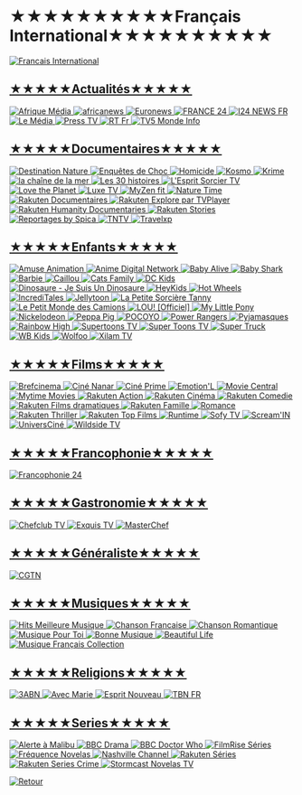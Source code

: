 #                                           ★★★★★★★★★★Français International★★★★★★★★★★



<a href="https://github.com/Sphinxroot/Test-TV/blob/main/FrancaisINT.md"><img src="https://i.imgur.com/Fs4XCXE.png" title="Francais International">


## ★★★★★Actualités★★★★★
<a href="https://www.youtube.com/channel/UCOBMhI7TtRLTAGpcTjNvYCw/live"><img src="https://i.imgur.com/k4HxV8K.jpg" title="Afrique Média">
<a href="https://www.youtube.com/channel/UC25EuGAePOPvPrUA5cmu3dQ/live"><img src="https://i.imgur.com/39epJJa.jpg" title="africanews">
<a href="https://rplayer.surge.sh/?url=https://rakuten-euronews-2-fr.samsung.wurl.tv/playlist.m3u8"><img src="https://i.imgur.com/8HTaLIl.png" title="Euronews">
<a href="https://www.youtube.com/channel/UCCCPCZNChQdGa9EkATeye4g/live"><img src="https://i.imgur.com/EALLNvz.jpg" title="FRANCE 24">
<a href="https://rplayer.surge.sh/?url=https://bcovlive-a.akamaihd.net/cc8266d36bb5469b8b4a3097497e06e6/eu-central-1/5377161796001/playlist-all.m3u8"><img src="https://i.imgur.com/escq4mr.png" title="I24 NEWS FR">
<a href="https://www.youtube.com/channel/UCT67YOMntJxfRnO_9bXDpvw/live"><img src="https://i.imgur.com/OwTvGLR.jpg" title="Le Média">
<a href="https://rplayer.surge.sh/?url=https://live1.presstv.ir/live/presstvfr/index.m3u8"><img src="https://i.imgur.com/bpYYOoM.png" title="Press TV">
<a href="https://rplayer.surge.sh/?url=https://rt-fra.rttv.com/dvr/rtfrance/playlist.m3u8"><img src="https://i.imgur.com/KepSnDd.png" title="RT Fr">
<a href="https://rplayer.surge.sh/?url=https://ott.tv5monde.com/Content/HLS/Live/channel(info)/variant.m3u8"><img src="https://i.imgur.com/mkbFaoi.png" title="TV5 Monde Info">


## ★★★★★Documentaires★★★★★
<a href="https://rplayer.surge.sh/?url=https://d2lkb3wuytha2.cloudfront.net/v1/master/3722c60a815c199d9c0ef36c5b73da68a62b09d1/cc-1sf8g3d5udmzh-ssai-prd/master.m3u8"><img src="https://i.imgur.com/V9f49qQ.png" title="Destination Nature">
<a href="https://rplayer.surge.sh/?url=https://cdn-uw2-prod.tsv2.amagi.tv/linear/amg01796-fastmediabackbo-enquetesdechoc-samsungfr/playlist.m3u8"><img src="https://i.imgur.com/sKqvqaU.png" title="Enquêtes de Choc">
<a href="https://rplayer.surge.sh/?url=https://cdn-uw2-prod.tsv2.amagi.tv/linear/amg01796-fastmediabackbo-homicide-samsungfr/playlist.m3u8"><img src="https://i.imgur.com/3vQN8uR.png" title="Homicide">
<a href="https://www.youtube.com/channel/UCl-ipFGVotx_Tu5YWMEZgsg/live"><img src="https://i.imgur.com/EGpzlCk.jpg" title="Kosmo">
<a href="https://rplayer.surge.sh/?url=https://alchimie-krime-rakuten.amagi.tv/playlist.m3u8"><img src="https://i.imgur.com/mYI1QPN.png" title="Krime">
<a href="https://rplayer.surge.sh/?url=https://www.twitch.tv/lachainedelamer"><img src="https://i.imgur.com/ES4XfsK.png" title="la chaîne de la mer">
<a href="https://rplayer.surge.sh/?url=https://dwjdtnjykswi0.cloudfront.net/v1/master/3722c60a815c199d9c0ef36c5b73da68a62b09d1/cc-5htv1a3evaj03-ssai-prd/master.m3u8"><img src="https://i.imgur.com/glF3V3G.png" title="Les 30 histoires">
<a href="https://player.castr.com/live_947330308dd911edb85c8181cb9b11a8"><img src="https://i.imgur.com/Sy5cvXV.png" title="L'Esprit Sorcier TV">
<a href="https://rplayer.surge.sh/?url=https://cdn-ue1-prod.tsv2.amagi.tv/linear/amg01821-lovetvchannels-lovetheplanetfrsamsung-samsungfr/playlist.m3u8"><img src="https://i.imgur.com/xnj7EYU.png" title="Love the Planet">
<a href="https://rplayer.surge.sh/?url=https://alchimie-luxe-fr-rakuten.amagi.tv/playlist.m3u8"><img src="https://i.imgur.com/pIhu7n5.png" title="Luxe TV">
<a href="https://rplayer.surge.sh/?url=https://amg01255-secomcofites-my-myzen-samsungfr-samsungfr-36vwz.amagi.tv/playlist/amg01255-secomcofites-my-myzen-samsungfr-samsungfr/playlist.m3u8"><img src="https://i.imgur.com/FG1NdK7.png" title="MyZen fit">
<a href="https://rplayer.surge.sh/?url=https://cdn-uw2-prod.tsv2.amagi.tv/linear/amg00090-blueantmedia-naturetime-samsungfr/playlist.m3u8"><img src="https://i.imgur.com/ArVLApG.png" title="Nature Time">
<a href="https://rplayer.surge.sh/?url=https://rakuten-documentaries-7-fr.lg.wurl.tv/playlist.m3u8"><img src="https://i.imgur.com/FdtfM5U.png" title="Rakuten Documentaires">
<a href="https://rplayer.surge.sh/?url=https://alchimie-explorebytvplayer-fr-rakuten.amagi.tv/playlist.m3u8"><img src="https://i.imgur.com/rAj7U37.png" title="Rakuten Explore par TVPlayer">
<a href="https://rplayer.surge.sh/?url=https://alchimie-humanity-documentaries-fr-rakuten.amagi.tv/playlist.m3u8"><img src="https://i.imgur.com/XaEamx8.png" title="Rakuten Humanity Documentaries">
<a href="https://rplayer.surge.sh/?url=https://rakuten-spotlight-7-eu.rakuten.wurl.tv/playlist.m3u8"><img src="https://i.imgur.com/GlVriOW.png" title="Rakuten Stories">
<a href="https://rplayer.surge.sh/?url=https://cdn-uw2-prod.tsv2.amagi.tv/linear/amg00712-alchimie-reportagespicalife-samsungfr/playlist.m3u8"><img src="https://i.imgur.com/BMWSDIJ.png" title="Reportages by Spica">
<a href="https://rplayer.surge.sh/?url=https://tntv-samsung-fr.amagi.tv/hls/amagi_hls_data_samsungfr-tntv-samsungfr/CDN/playlist.m3u8"><img src="https://i.imgur.com/xiY62tE.png" title="TNTV">
<a href="https://rplayer.surge.sh/?url=https://0b0a5371d15f48128cf69b029230eac6.mediatailor.us-east-1.amazonaws.com/v1/master/04fd913bb278d8775298c26fdca9d9841f37601f/Samsung-fr_TravelXP/playlist.m3u8"><img src="https://i.imgur.com/ZwsG58I.png" title="Travelxp">


## ★★★★★Enfants★★★★★
<a href="https://rplayer.surge.sh/?url=https://amuse-amuseanimation-2-fr.samsung.wurl.tv/playlist.m3u8"><img src="https://i.imgur.com/ufi7ZRY.png" title="Amuse Animation">
<a href="https://rplayer.surge.sh/?url=https://amg00762-adn-adn-rakuten-jnwoo.amagi.tv/hls/amagi_hls_data_rakutenAA-adn-rakuten/CDN/master.m3u8"><img src="https://i.imgur.com/q37hMMZ.jpg" title="Anime Digital Network">
<a href="https://www.youtube.com/channel/UCj_YP8My20fYnXbe8B0ziUA/live"><img src="https://i.imgur.com/bkbX4CL.jpg" title="Baby Alive">
<a href="https://www.youtube.com/channel/UCtncBbJxPQeqOgCl-U3UU3w/live"><img src="https://i.imgur.com/7imYMfc.jpg" title="Baby Shark">
<a href="https://www.youtube.com/channel/UCgMuh0GiItMVbIA8Qb4WAUA/live"><img src="https://i.imgur.com/aMocfDP.jpg" title="Barbie">
<a href="https://rplayer.surge.sh/?url=https://dhx-caillou-2-fr.samsung.wurl.tv/playlist.m3u8"><img src="https://i.imgur.com/hjEGdVm.png" title="Caillou">
<a href="https://www.youtube.com/channel/UCil6uAMf2IXD1SkiwZq3xhw/live"><img src="https://i.imgur.com/dP23Wmh.jpg" title="Cats Family">
<a href="https://www.youtube.com/channel/UCuju5K7RVyqTZ0xVPbb3Zvg/live"><img src="https://i.imgur.com/ab0axN6.jpg" title="DC Kids">
<a href="https://www.youtube.com/channel/UCProOppuazb9J-GhH0t7dEA/live"><img src="https://i.imgur.com/2Pp87iZ.jpg" title="Dinosaure - Je Suis Un Dinosaure">
<a href="https://www.youtube.com/channel/UCl0KdGiwyqLJCdu5XMIz_TQ/live"><img src="https://i.imgur.com/Oxr8Ws9.jpg" title="HeyKids">
<a href="https://www.youtube.com/channel/UC-hyDfujz0SIpqsQIoaGueA/live"><img src="https://i.imgur.com/hv5Br1S.jpg" title="Hot Wheels">
<a href="https://www.youtube.com/channel/UCgRU1S0M_TbYe0G0O1s4mqg/live"><img src="https://i.imgur.com/noWRxnm.jpg" title="IncrediTales">
<a href="https://rplayer.surge.sh/?url=https://detxaqhrw2ib7.cloudfront.net/mtd/jt/mtd_jt_720p_high.m3u8"><img src="https://i.imgur.com/BwfoKbd.png" title="Jellytoon">
<a href="https://www.youtube.com/channel/UC1VGGT9RfunvCdvZf_gqVBg/live"><img src="https://i.imgur.com/FPg5toi.jpg" title="La Petite Sorcière Tanny">
<a href="https://www.youtube.com/channel/UCrMm0SXMYBDNElOUC6Dox8w/live"><img src="https://i.imgur.com/0hJPZI0.jpg" title="Le Petit Monde des Camions">
<a href="https://www.youtube.com/channel/UCvYqgo9dGBPVvaa4paVIhwQ/live"><img src="https://i.imgur.com/boSoaul.jpg" title="LOU! [Officiel]">
<a href="https://www.youtube.com/channel/UCDCcr_N3OsqbH7FItELttvw/live"><img src="https://i.imgur.com/d7z4b2E.jpg" title="My Little Pony">
<a href="https://www.youtube.com/channel/UCeGvSi1Tb8OV78ue3_tux1A/live"><img src="https://i.imgur.com/Wh3Euf7.jpg" title="Nickelodeon">
<a href="https://www.youtube.com/channel/UCXptamDYEVcU4JCio30hYTw/live"><img src="https://i.imgur.com/9Q5Mk3o.jpg" title="Peppa Pig">
<a href="https://www.youtube.com/channel/UC0pHdbHRCREJJQhGSUDH61g/live"><img src="https://i.imgur.com/SrrKssg.jpg" title="POCOYO">
<a href="https://www.youtube.com/channel/UCnWWi51HAmGJEyoPNynPVvA/live"><img src="https://i.imgur.com/79if4Hx.jpg" title="Power Rangers">
<a href="https://www.youtube.com/channel/UCmwN7oJTsAeiPPcV4FF8HRw/live"><img src="https://i.imgur.com/O1wFVBp.jpg" title="Pyjamasques">
<a href="https://www.youtube.com/channel/UCZwcHzzoG9onLBp_JPdg6SQ/live"><img src="https://i.imgur.com/T7ILRBd.jpg" title="Rainbow High">
<a href="https://rplayer.surge.sh/?url=https://kedoo-supertoonstv-3-fr.samsung.wurl.tv/playlist.m3u8"><img src="https://i.imgur.com/zO7rJRT.png" title="Supertoons TV">
<a href="https://www.youtube.com/channel/UCE6LObtIIyUymAejzHJ73GA/live"><img src="https://i.imgur.com/ffet7QC.jpg" title="Super Toons TV">
<a href="https://www.youtube.com/channel/UC4u2o6tyE4vTrErXY9AN6Rw/live"><img src="https://i.imgur.com/1QCjJMI.jpg" title="Super Truck">
<a href="https://www.youtube.com/channel/UCqvIdlrnd4DCcqp2DZwaZYw/live"><img src="https://i.imgur.com/qOubhdZ.jpg" title="WB Kids">
<a href="https://www.youtube.com/channel/UCbuRWB4dTQEq0-twqx6k9bg/live"><img src="https://i.imgur.com/ZnXCSP9.jpg" title="Wolfoo">
<a href="https://rplayer.surge.sh/?url=https://xilam-animation-1-fr.samsung.wurl.tv/playlist.m3u8"><img src="https://i.imgur.com/BLm809W.png" title="Xilam TV">


## ★★★★★Films★★★★★
<a href="https://rplayer.surge.sh/?url=https://c3776ebb1c7742cb9c0191b41b8b2432.mediatailor.us-east-1.amazonaws.com/v1/master/04fd913bb278d8775298c26fdca9d9841f37601f/Samsung-fr_Brefcinema/playlist.m3u8"><img src="https://i.imgur.com/kEIpv2j.png" title="Brefcinema">
<a href="https://rplayer.surge.sh/?url=https://amg01412-xiaomiasia-cinenanar-xiaomi-6715q.amagi.tv/playlist/amg01412-xiaomiasia-cinenanar-xiaomi/playlist.m3u8"><img src="https://i.imgur.com/NU8bk7n.jpg" title="Ciné Nanar">
<a href="https://rplayer.surge.sh/?url=https://d5rskh55dewj4.cloudfront.net/v1/master/3722c60a815c199d9c0ef36c5b73da68a62b09d1/cc-rdfutp26xapou-ssai-prd/master.m3u8"><img src="https://i.imgur.com/fdVbGgS.png" title="Ciné Prime">
<a href="https://rplayer.surge.sh/?url=https://diqx5lyj19frh.cloudfront.net/v1/master/3722c60a815c199d9c0ef36c5b73da68a62b09d1/Emotionelle-FR-prod/master.m3u8"><img src="https://i.imgur.com/iJILk5o.png" title="Emotion'L">
<a href="https://rplayer.surge.sh/?url=https://cdn-uw2-prod.tsv2.amagi.tv/linear/amg01402-alchimiemedia-moviecentfr-xiaomi/playlist.m3u8"><img src="https://i.imgur.com/tntMcvY.png" title="Movie Central">
<a href="https://rplayer.surge.sh/?url=https://cdn-uw2-prod.tsv2.amagi.tv/linear/amg00500-studiocitypictu-mytimefr-xiaomi/playlist.m3u8"><img src="https://i.imgur.com/YoI2vMO.png" title="Mytime Movies">
<a href="https://rplayer.surge.sh/?url=https://rakuten-actionmovies-7-eu.rakuten.wurl.tv/playlist.m3u8"><img src="https://i.imgur.com/TA2E9A0.png" title="Rakuten Action">
<a href="https://rplayer.surge.sh/?url=https://rakuten-films-francais-1-eu.rakuten.wurl.tv/playlist.m3u8"><img src="https://i.imgur.com/DyVaNEf.png" title="Rakuten Cinéma">
<a href="https://rplayer.surge.sh/?url=https://rakuten-comedymovies-7-eu.rakuten.wurl.tv/playlist.m3u8"><img src="https://i.imgur.com/ImEyLN1.png" title="Rakuten Comedie">
<a href="https://rplayer.surge.sh/?url=https://5b31b343db684f2d897b12cc1793defb.mediatailor.us-east-1.amazonaws.com/v1/master/44f73ba4d03e9607dcd9bebdcb8494d86964f1d8/Samsung-fr_RakutenTVShows/playlist.m3u8"><img src="https://i.imgur.com/yyxQOJf.png" title="Rakuten Films dramatiques">
<a href="https://rplayer.surge.sh/?url=https://rakuten-family-7-eu.rakuten.wurl.tv/playlist.m3u8"><img src="https://i.imgur.com/yxxyxqC.png" title="Rakuten Famille">
<a href="https://rplayer.surge.sh/?url=https://rakuten-romance-7-eu.rakuten.wurl.tv/playlist.m3u8"><img src="https://i.imgur.com/ff9hXqd.png" title="Romance">
<a href="https://rplayer.surge.sh/?url=https://rakuten-thriller-7-eu.rakuten.wurl.tv/playlist.m3u8"><img src="https://i.imgur.com/e9fkbwD.png" title="Rakuten Thriller">
<a href="https://rplayer.surge.sh/?url=https://rakuten-topfree-7-eu.rakuten.wurl.tv/playlist.m3u8"><img src="https://i.imgur.com/HYsoVoS.png" title="Rakuten Top Films">
<a href="https://rplayer.surge.sh/?url=https://d2fih5ugbu4v3d.cloudfront.net/v1/master/3722c60a815c199d9c0ef36c5b73da68a62b09d1/cc-adwf5iz2j8r09-prod/run/rt_fr/rt_fr.m3u8"><img src="https://i.imgur.com/xL10sq3.png" title="Runtime">
<a href="https://rplayer.surge.sh/?url=https://samsunguk-sofytv-samsung-fr-riju6.amagi.tv/playlist/samsunguk-sofytv-samsung-fr/playlist.m3u8"><img src="https://i.imgur.com/TqDBslp.png" title="Sofy TV">
<a href="https://rplayer.surge.sh/?url=https://d1jpd8j6nh8nwm.cloudfront.net/v1/master/3722c60a815c199d9c0ef36c5b73da68a62b09d1/cc-uuryop9dra2jr-prod/screamin/master.m3u8"><img src="https://i.imgur.com/NoSbmJX.png" title="Scream'IN">
<a href="https://rplayer.surge.sh/?url=https://amg01259-lemeilleurducin-universcine-rakuten-bifrz.amagi.tv/hls/amagi_hls_data_rakutenAA-universcine-rakuten/CDN/master.m3u8"><img src="https://i.imgur.com/GheW23Y.png" title="UniversCiné">
<a href="https://rplayer.surge.sh/?url=https://versatile-wildsidetv-1-fr.samsung.wurl.tv/playlist.m3u8"><img src="https://i.imgur.com/JALDbML.png" title="Wildside TV">


## ★★★★★Francophonie★★★★★
<a href="https://rplayer.surge.sh/?url=https://5421175365ea3.streamlock.net/live/smil:switch.smil/playlist.m3u8"><img src="https://i.imgur.com/5aKGsQW.png" title="Francophonie 24">


## ★★★★★Gastronomie★★★★★
<a href="https://rplayer.surge.sh/?url=https://d19umdgd0zr2ln.cloudfront.net/v1/master/3722c60a815c199d9c0ef36c5b73da68a62b09d1/Chefclub-FR-prod/chc/ch/ch.m3u8"><img src="https://i.imgur.com/xLmlDMf.png" title="Chefclub TV">
<a href="https://rplayer.surge.sh/?url=https://alchimie-ateliersdeschefs-rakuten.amagi.tv/playlist.m3u8"><img src="https://i.imgur.com/vwSgNN3.png" title="Exquis TV">
<a href="https://rplayer.surge.sh/?url=https://d3ogvsjhr301yh.cloudfront.net/v1/master/3722c60a815c199d9c0ef36c5b73da68a62b09d1/cc-ecfucb9qnj105-ssai-prd/master.m3u8"><img src="https://i.imgur.com/GERY1jh.png" title="MasterChef">


## ★★★★★Généraliste★★★★★
<a href="https://www.youtube.com/channel/UCcfLuU0NFT0ZRoQy4jk6GdA/live"><img src="https://i.imgur.com/kJnRipY.jpg" title="CGTN">


## ★★★★★Musiques★★★★★
<a href="https://www.youtube.com/channel/UCY-6VlZZcG4zDuWcRZHMlGQ"><img src="https://i.imgur.com/i2YnuPd.jpg" title="Hits Meilleure Musique">
<a href="https://www.youtube.com/@chansonfrancaise68/streams"><img src="https://i.imgur.com/gdnS82c.jpg" title="Chanson Francaise">
<a href="https://www.youtube.com/channel/UCnCHLdBj0Fmue--3wm7WuRA"><img src="https://i.imgur.com/tZZqsq6.jpg" title="Chanson Romantique">
<a href="https://www.youtube.com/channel/UCwIJCWVmNiCrAXv_FoDhRYQ"><img src="https://i.imgur.com/m85b1se.jpg" title="Musique Pour Toi">
<a href="https://www.youtube.com/channel/UC130DhdNr4y8-iZHjbNC8_A"><img src="https://i.imgur.com/NNASUFZ.jpg" title="Bonne Musique">
<a href="https://www.youtube.com/channel/UCq2LX-_oZOTQkdKF-KQP3vw"><img src="https://i.imgur.com/3CRfIFE.jpg" title="Beautiful Life">
<a href="https://www.youtube.com/channel/UCLeKU6nSrRaOifDwCKUsECg"><img src="https://i.imgur.com/5lEjwtq.jpg" title="Musique Français Collection">


## ★★★★★Religions★★★★★
<a href="https://www.youtube.com/channel/UCMgaz88skVo7HF6ZWlioetw/live"><img src="https://i.imgur.com/mnIWKIY.jpg" title="3ABN">
<a href="https://www.youtube.com/@AvecMarie/streams"><img src="https://i.imgur.com/P9gx27o.jpg" title="Avec Marie">
<a href="https://www.youtube.com/@EspritNouveau/streams"><img src="https://i.imgur.com/1smNeMs.jpg" title="Esprit Nouveau">
<a href="https://www.youtube.com/channel/UCCab9t43yIzIgdAM9FWpdRw/live"><img src="https://i.imgur.com/XTm0TiI.jpg" title="TBN FR">


## ★★★★★Series★★★★★
<a href="https://rplayer.surge.sh/?url=https://d3vzuavp63wsij.cloudfront.net/v1/master/3722c60a815c199d9c0ef36c5b73da68a62b09d1/cc-8bd7v2jj2xsgr-ssai-prd/master.m3u8"><img src="https://i.imgur.com/NJDP2wZ.png" title="Alerte à Malibu">
<a href="https://rplayer.surge.sh/?url=https://bbceu-bbcdrama-1-fr.samsung.wurl.tv/playlist.m3u8"><img src="https://i.imgur.com/KHAWNBH.png" title="BBC Drama">
<a href="https://rplayer.surge.sh/?url=https://bbceu-doctorwho-3-fr.samsung.wurl.tv/playlist.m3u8"><img src="https://i.imgur.com/nxsVHny.png" title="BBC Doctor Who">
<a href="https://rplayer.surge.sh/?url=https://d39g1vxj2ef6in.cloudfront.net/v1/master/3fec3e5cac39a52b2132f9c66c83dae043dc17d4/prod-rakuten-stitched/channel-hls/v2/77dc314fd75541ff/9991729/master.m3u8?ads.xumo_channelId=9991729"><img src="https://i.imgur.com/UPmgHXB.png" title="FilmRise Séries">
<a href="https://rplayer.surge.sh/?url=https://dlfgnu48pa2lo.cloudfront.net/v1/master/3722c60a815c199d9c0ef36c5b73da68a62b09d1/cc-4do8qdzsxt6b6-prod/frequencenovelas/master.m3u8
"><img src="https://i.imgur.com/WQ2deMs.png" title="Fréquence Novelas">
<a href="https://rplayer.surge.sh/?url=https://cdn-uw2-prod.tsv2.amagi.tv/linear/amg00353-lionsgatestudio-nashvillefrance-samsungfr/playlist.m3u8"><img src="https://i.imgur.com/Lr0EVJo.png" title="Nashville Channel">
<a href="https://rplayer.surge.sh/?url=https://rakuten-tvshows-7-eu.rakuten.wurl.tv/playlist.m3u8"><img src="https://i.imgur.com/s1hqfCn.png" title="Rakuten Séries">
<a href="https://rplayer.surge.sh/?url=https://732a989f787242b69e4d2fefa755821b.mediatailor.us-east-1.amazonaws.com/v1/master/0fb304b2320b25f067414d481a779b77db81760d/Samsung-fr_Crime/playlist.m3u8"><img src="https://i.imgur.com/qIdHBSY.png" title="Rakuten Series Crime">
<a href="https://rplayer.surge.sh/?url=https://stormcast-telenovelatv-1-fr.samsung.wurl.tv/playlist.m3u8"><img src="https://i.imgur.com/CzhRdYu.png" title="Stormcast Novelas TV">


<a href="https://github.com/Sphinxroot/Tele-Franco-Direct-/blob/main/README.md"><img src="https://i.imgur.com/sVksJ9S.png" title="Retour">

